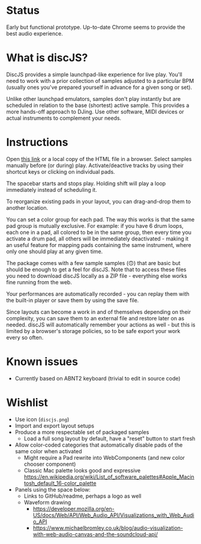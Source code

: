 # Status

Early but functional prototype. Up-to-date Chrome seems to provide the best audio experience.

# What is discJS?

DiscJS provides a simple launchpad-like experience for live play. You'll need to work with a prior collection of samples adjusted to a particular BPM (usually ones you've prepared yourself in advance for a given song or set).

Unlike other launchpad emulators, samples don't play instantly but are scheduled in relation to the base (shortest) active sample. This provides a more hands-off approach to DJing. Use other software, MIDI devices or actual instruments to complement your needs.

# Instructions

Open [this link](https://tukkek.github.io/discJS/) or a local copy of the HTML file in a browser. Select samples manually before (or during) play. Activate/deactive tracks by using their shortcut keys or clicking on individual pads. 

The spacebar starts and stops play. Holding shift will play a loop immediately instead of scheduling it.

To reorganize existing pads in your layout, you can drag-and-drop them to another location.

You can set a color group for each pad. The way this works is that the same pad group is mutually exclusive. For example: if you have 6 drum loops, each one in a pad, all colored to be in the same group, then every time you activate a drum pad, all others will be immediately deactivated - making it an useful feature for mapping pads containing the same instrument, where only one should play at any given time.

The package comes with a few sample samples (🙃) that are basic but should be enough to get a feel for discJS. Note that to access these files you need to download discJS locally as a ZIP file - everything else works fine running from the web.

Your performances are automatically recorded - you can replay them with the built-in player or save them by using the save file.

Since layouts can become a work in and of themselves depending on their complexity, you can save them to an external file and restore later on as needed. discJS will automatically remember your actions as well  - but this is limited by a browser's storage policies, so to be safe export your work every so often.

# Known issues

* Currently based on ABNT2 keyboard (trivial to edit in source code)

# Wishlist

* Use icon (`discjs.png`)
* Import and export layout setups
* Produce a more respectable set of packaged samples
    * Load a full song layout by default, have a "reset" button to start fresh
* Allow color-coded categories that automatically disable pads of the same color when activated
    * Might require a Pad rewrite into WebComponents (and new color chooser component)
    * Classic Mac palette looks good and expressive https://en.wikipedia.org/wiki/List_of_software_palettes#Apple_Macintosh_default_16-color_palette
* Panels using the space below:
    * Links to GitHub/readme, perhaps a logo as well
    * Waveform drawing
        * https://developer.mozilla.org/en-US/docs/Web/API/Web_Audio_API/Visualizations_with_Web_Audio_API
        * https://www.michaelbromley.co.uk/blog/audio-visualization-with-web-audio-canvas-and-the-soundcloud-api/

